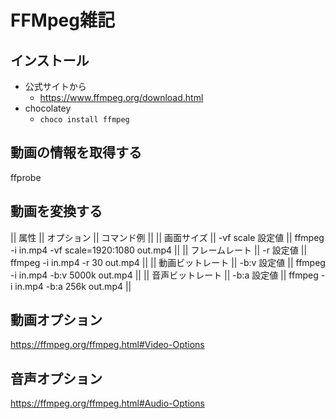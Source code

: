 # FFMpeg雑記

## インストール
* 公式サイトから
  * https://www.ffmpeg.org/download.html
* chocolatey
  * `choco install ffmpeg`

## 動画の情報を取得する
ffprobe

## 動画を変換する

|| 属性 || オプション || コマンド例 ||
|| 画面サイズ || -vf scale 設定値 || ffmpeg -i in.mp4 -vf scale=1920:1080 out.mp4 ||
|| フレームレート || -r  設定値 || ffmpeg -i in.mp4 -r 30 out.mp4 ||
|| 動画ビットレート || -b:v 設定値 || ffmpeg -i in.mp4 -b:v 5000k out.mp4 ||
|| 音声ビットレート || -b:a 設定値 || ffmpeg -i in.mp4 -b:a  256k out.mp4 ||

## 動画オプション
https://ffmpeg.org/ffmpeg.html#Video-Options

## 音声オプション
https://ffmpeg.org/ffmpeg.html#Audio-Options

